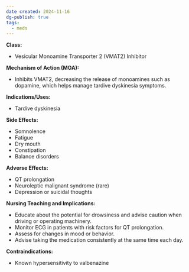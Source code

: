 ```yaml
---
date created: 2024-11-16
dg-publish: true
tags:
  - meds
---
```

**Class:**
- Vesicular Monoamine Transporter 2 (VMAT2) Inhibitor

**Mechanism of Action (MOA):**
- Inhibits VMAT2, decreasing the release of monoamines such as dopamine, which helps manage tardive dyskinesia symptoms.

**Indications/Uses:**
- Tardive dyskinesia

**Side Effects:**
- Somnolence
- Fatigue
- Dry mouth
- Constipation
- Balance disorders

**Adverse Effects:**
- QT prolongation
- Neuroleptic malignant syndrome (rare)
- Depression or suicidal thoughts

**Nursing Teaching and Implications:**
- Educate about the potential for drowsiness and advise caution when driving or operating machinery.
- Monitor ECG in patients with risk factors for QT prolongation.
- Assess for changes in mood or behavior.
- Advise taking the medication consistently at the same time each day.

**Contraindications:**
- Known hypersensitivity to valbenazine